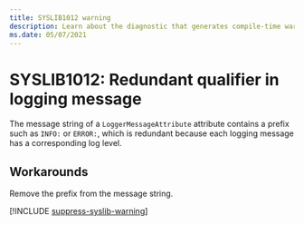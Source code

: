 ```yaml
---
title: SYSLIB1012 warning
description: Learn about the diagnostic that generates compile-time warning SYSLIB1012.
ms.date: 05/07/2021
---
```


# SYSLIB1012: Redundant qualifier in logging message

The message string of a `LoggerMessageAttribute` attribute contains a prefix such as `INFO:` or `ERROR:`, which is redundant because each logging message has a corresponding log level.

## Workarounds

Remove the prefix from the message string.

[!INCLUDE [suppress-syslib-warning](includes/suppress-syslib-diagnostics.md)]
